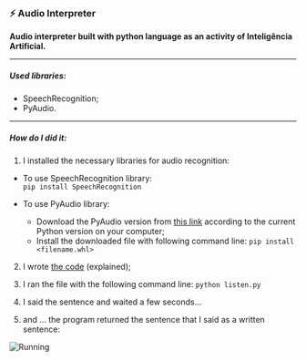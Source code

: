 ### ⚡ Audio Interpreter

**Audio interpreter built with python language as an activity of Inteligência Artificial.**

--- 

##### Used libraries:
* SpeechRecognition;
* PyAudio.

---

##### How do I did it:

1. I installed the necessary libraries for audio recognition:     
  
  * To use SpeechRecognition library:    
  ``` pip install SpeechRecognition ```     
  
  * To use PyAudio library:
    * Download the PyAudio version from [this link](https://www.lfd.uci.edu/~gohlke/pythonlibs/#pyaudio) according to the current Python version on your computer;
    * Install the downloaded file with following command line:
      ```pip install <filename.whl>```

2. I wrote [the code](https://github.com/igorlrnc/projetosia/blob/master/audio-interpreter/listen.py) (explained);

3. I ran the file with the following command line:
  ```python listen.py```
  
4. I said the sentence and waited a few seconds...

5. and ... the program returned the sentence that I said as a written sentence:

![Running](running_screenshot.png)
